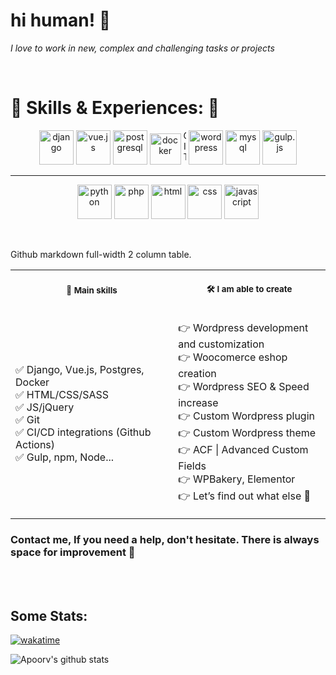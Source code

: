 # hi human! 👋

_I love to work in new, complex and challenging tasks or projects_

<br/>

# 🔽 Skills & Experiences: 🔽

<p align="center">
      <img src="https://www.vectorlogo.zone/logos/djangoproject/djangoproject-icon.svg" alt="django" width="auto" height="55"/>   
      <img src="https://www.vectorlogo.zone/logos/vuejs/vuejs-icon.svg" alt="vue.js" width="auto" height="55"/> 
      <img src="https://www.vectorlogo.zone/logos/postgresql/postgresql-vertical.svg" alt="postgresql" width="auto" height="55"/> 
      <img src="https://www.vectorlogo.zone/logos/docker/docker-official.svg" alt="docker" width="auto" height="50"/>
      <img src="https://www.vectorlogo.zone/logos/git-scm/git-scm-icon.svg" alt="GIT" width="5auto5" height="55"/> 
      <img src="https://www.vectorlogo.zone/logos/wordpress/wordpress-ar21.svg" alt="wordpress" width="auto" height="55"/>   
      <img src="https://www.vectorlogo.zone/logos/mysql/mysql-icon.svg" alt="mysql" width="auto" height="55"/>
      <img src="https://www.vectorlogo.zone/logos/gulpjs/gulpjs-icon.svg" alt="gulp.js" width="auto" height="55"/>
</p>

---

<p align="center">
      <img src="https://www.vectorlogo.zone/logos/python/python-icon.svg" alt="python" width="auto" height="55"/>     
      <img src="https://www.vectorlogo.zone/logos/php/php-icon.svg" alt="php" width="auto" height="55"/>     
      <img src="https://www.vectorlogo.zone/logos/w3_html5/w3_html5-icon.svg" alt="html" width="auto" height="55"/> 
      <img src="https://www.vectorlogo.zone/logos/w3_css/w3_css-icon.svg" alt="css" width="auto" height="55"/>       <img src="https://www.vectorlogo.zone/logos/javascript/javascript-icon.svg" alt="javascript" width="auto" height="55"/>     
</p>

<br/>

Github markdown full-width 2 column table.

<table>
<tr>
<th align="center">
<img width="441" height="1px">
<p> 
<small>
🚀 Main skills 
</small>
</p>
</th>
<th align="center">
<img width="441" height="1">
<p> 
<small>
🛠️ I am able to create
</small>
</p>
</th>
</tr>
<tr>
<td>

✅ Django, Vue.js, Postgres, Docker  
✅ HTML/CSS/SASS  
✅ JS/jQuery  
✅ Git  
✅ CI/CD integrations (Github Actions)  
✅ Gulp, npm, Node...

</td>
<td>

👉 Wordpress development and customization  
👉 Woocomerce eshop creation  
👉 Wordpress SEO & Speed increase  
👉 Custom Wordpress plugin  
👉 Custom Wordpress theme  
👉 ACF | Advanced Custom Fields  
👉 WPBakery, Elementor  
👉 Let’s find out what else 🚀

</td>
</tr>
</table>

### Contact me, If you need a help, don't hesitate. There is always space for improvement 💪

<br/><br/>

## Some Stats:

[![wakatime](https://wakatime.com/badge/user/4d10d533-316f-4f96-b9e3-349154838da8.svg)](https://wakatime.com/@4d10d533-316f-4f96-b9e3-349154838da8)

![Apoorv's github stats](https://github-readme-stats.vercel.app/api?username=dominikbullo&show_icons=true&title_color=ffc857&icon_color=8ac926&text_color=daf7dc&bg_color=151515&hide=issues&count_private=true&include_all_commits=true)
